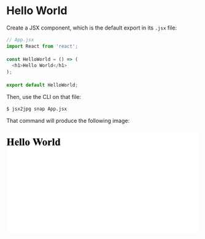 # Hello World

Create a JSX component, which is the default export in its `.jsx` file:

```javascript
// App.jsx
import React from 'react';

const HelloWorld = () => (
  <h1>Hello World</h1>
);

export default HelloWorld;
```

Then, use the CLI on that file:
```sh
$ jsx2jpg snap App.jsx
```

That command will produce the following image:

<img align="left" src="../images/example-1.jpg">
